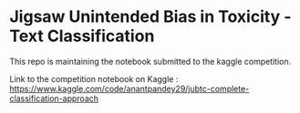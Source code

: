 # Jigsaw Unintended Bias in Toxicity - Text Classification

This repo is maintaining the notebook submitted to the kaggle competition.

Link to the competition notebook on Kaggle : https://www.kaggle.com/code/anantpandey29/jubtc-complete-classification-approach